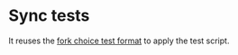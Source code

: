 # Sync tests

It reuses the [fork choice test format](../fork_choice/README.md) to apply the
test script.
